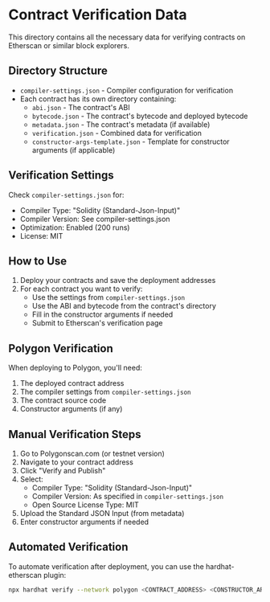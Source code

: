 # Contract Verification Data

This directory contains all the necessary data for verifying contracts on Etherscan or similar block explorers.

## Directory Structure

- `compiler-settings.json` - Compiler configuration for verification
- Each contract has its own directory containing:
  - `abi.json` - The contract's ABI
  - `bytecode.json` - The contract's bytecode and deployed bytecode
  - `metadata.json` - The contract's metadata (if available)
  - `verification.json` - Combined data for verification
  - `constructor-args-template.json` - Template for constructor arguments (if applicable)

## Verification Settings

Check `compiler-settings.json` for:
- Compiler Type: "Solidity (Standard-Json-Input)"
- Compiler Version: See compiler-settings.json
- Optimization: Enabled (200 runs)
- License: MIT

## How to Use

1. Deploy your contracts and save the deployment addresses
2. For each contract you want to verify:
   - Use the settings from `compiler-settings.json`
   - Use the ABI and bytecode from the contract's directory
   - Fill in the constructor arguments if needed
   - Submit to Etherscan's verification page

## Polygon Verification

When deploying to Polygon, you'll need:
1. The deployed contract address
2. The compiler settings from `compiler-settings.json`
3. The contract source code
4. Constructor arguments (if any)

## Manual Verification Steps

1. Go to Polygonscan.com (or testnet version)
2. Navigate to your contract address
3. Click "Verify and Publish"
4. Select:
   - Compiler Type: "Solidity (Standard-Json-Input)"
   - Compiler Version: As specified in `compiler-settings.json`
   - Open Source License Type: MIT
5. Upload the Standard JSON Input (from metadata)
6. Enter constructor arguments if needed

## Automated Verification

To automate verification after deployment, you can use the hardhat-etherscan plugin:
```bash
npx hardhat verify --network polygon <CONTRACT_ADDRESS> <CONSTRUCTOR_ARGS>
```
